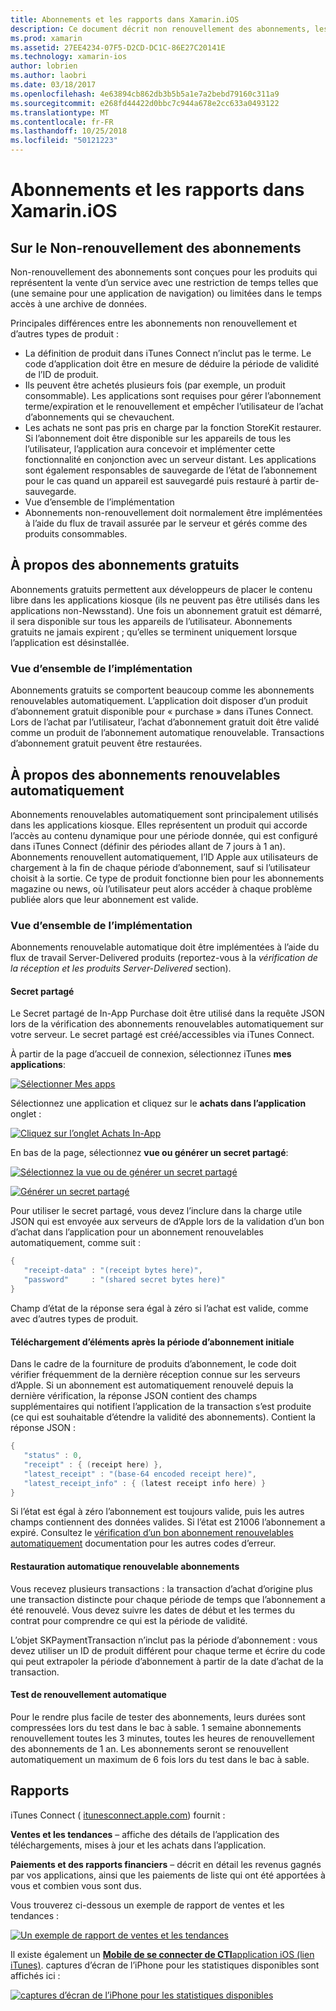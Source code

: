 ```yaml
---
title: Abonnements et les rapports dans Xamarin.iOS
description: Ce document décrit non renouvellement des abonnements, les abonnements gratuit, abonnements renouvelables automatiquement et à l’aide d’iTunes Connect pour créer des rapports sur ces éléments.
ms.prod: xamarin
ms.assetid: 27EE4234-07F5-D2CD-DC1C-86E27C20141E
ms.technology: xamarin-ios
author: lobrien
ms.author: laobri
ms.date: 03/18/2017
ms.openlocfilehash: 4e63894cb862db3b5b5a1e7a2bebd79160c311a9
ms.sourcegitcommit: e268fd44422d0bbc7c944a678e2cc633a0493122
ms.translationtype: MT
ms.contentlocale: fr-FR
ms.lasthandoff: 10/25/2018
ms.locfileid: "50121223"
---
```

# <a name="subscriptions-and-reporting-in-xamarinios"></a>Abonnements et les rapports dans Xamarin.iOS

## <a name="about-non-renewing-subscriptions"></a>Sur le Non-renouvellement des abonnements

Non-renouvellement des abonnements sont conçues pour les produits qui représentent la vente d’un service avec une restriction de temps telles que (une semaine pour une application de navigation) ou limitées dans le temps accès à une archive de données.   
   
Principales différences entre les abonnements non renouvellement et d’autres types de produit :

-  La définition de produit dans iTunes Connect n’inclut pas le terme. Le code d’application doit être en mesure de déduire la période de validité de l’ID de produit. 
-  Ils peuvent être achetés plusieurs fois (par exemple, un produit consommable). Les applications sont requises pour gérer l’abonnement terme/expiration et le renouvellement et empêcher l’utilisateur de l’achat d’abonnements qui se chevauchent. 
-  Les achats ne sont pas pris en charge par la fonction StoreKit restaurer. Si l’abonnement doit être disponible sur les appareils de tous les l’utilisateur, l’application aura concevoir et implémenter cette fonctionnalité en conjonction avec un serveur distant. Les applications sont également responsables de sauvegarde de l’état de l’abonnement pour le cas quand un appareil est sauvegardé puis restauré à partir de-sauvegarde. 
-  Vue d’ensemble de l’implémentation
-  Abonnements non-renouvellement doit normalement être implémentées à l’aide du flux de travail assurée par le serveur et gérés comme des produits consommables. 


## <a name="about-free-subscriptions"></a>À propos des abonnements gratuits

Abonnements gratuits permettent aux développeurs de placer le contenu libre dans les applications kiosque (ils ne peuvent pas être utilisés dans les applications non-Newsstand). Une fois un abonnement gratuit est démarré, il sera disponible sur tous les appareils de l’utilisateur. Abonnements gratuits ne jamais expirent ; qu’elles se terminent uniquement lorsque l’application est désinstallée.

### <a name="implementation-overview"></a>Vue d’ensemble de l’implémentation

Abonnements gratuits se comportent beaucoup comme les abonnements renouvelables automatiquement. L’application doit disposer d’un produit d’abonnement gratuit disponible pour « purchase » dans iTunes Connect. Lors de l’achat par l’utilisateur, l’achat d’abonnement gratuit doit être validé comme un produit de l’abonnement automatique renouvelable. Transactions d’abonnement gratuit peuvent être restaurées.


## <a name="about-auto-renewable-subscriptions"></a>À propos des abonnements renouvelables automatiquement

Abonnements renouvelables automatiquement sont principalement utilisés dans les applications kiosque. Elles représentent un produit qui accorde l’accès au contenu dynamique pour une période donnée, qui est configuré dans iTunes Connect (définir des périodes allant de 7 jours à 1 an). Abonnements renouvellent automatiquement, l’ID Apple aux utilisateurs de chargement à la fin de chaque période d’abonnement, sauf si l’utilisateur choisit à la sortie. Ce type de produit fonctionne bien pour les abonnements magazine ou news, où l’utilisateur peut alors accéder à chaque problème publiée alors que leur abonnement est valide.

### <a name="implementation-overview"></a>Vue d’ensemble de l’implémentation

Abonnements renouvelable automatique doit être implémentées à l’aide du flux de travail Server-Delivered produits (reportez-vous à la *vérification de la réception et les produits Server-Delivered* section).

#### <a name="shared-secret"></a>Secret partagé

Le Secret partagé de In-App Purchase doit être utilisé dans la requête JSON lors de la vérification des abonnements renouvelables automatiquement sur votre serveur. Le secret partagé est créé/accessibles via iTunes Connect.

À partir de la page d’accueil de connexion, sélectionnez iTunes **mes applications**:   
   
 [![](subscriptions-and-reporting-images/image2.png "Sélectionner Mes apps")](subscriptions-and-reporting-images/image2.png#lightbox)  
 
Sélectionnez une application et cliquez sur le **achats dans l’application** onglet :

[![](subscriptions-and-reporting-images/image6.png "Cliquez sur l’onglet Achats In-App")](subscriptions-and-reporting-images/image6.png#lightbox)

En bas de la page, sélectionnez **vue ou générer un secret partagé**:
   
 [![](subscriptions-and-reporting-images/image40.png "Sélectionnez la vue ou de générer un secret partagé")](subscriptions-and-reporting-images/image40.png#lightbox)

 [![](subscriptions-and-reporting-images/image41.png "Générer un secret partagé")](subscriptions-and-reporting-images/image41.png#lightbox)   
   
   
   
 Pour utiliser le secret partagé, vous devez l’inclure dans la charge utile JSON qui est envoyée aux serveurs de d’Apple lors de la validation d’un bon d’achat dans l’application pour un abonnement renouvelables automatiquement, comme suit :

```csharp
{
   "receipt-data" : "(receipt bytes here)",
   "password"     : "(shared secret bytes here)"
}
```

Champ d’état de la réponse sera égal à zéro si l’achat est valide, comme avec d’autres types de produit.

#### <a name="downloading-items-after-the-initial-subscription-term"></a>Téléchargement d’éléments après la période d’abonnement initiale

Dans le cadre de la fourniture de produits d’abonnement, le code doit vérifier fréquemment de la dernière réception connue sur les serveurs d’Apple. Si un abonnement est automatiquement renouvelé depuis la dernière vérification, la réponse JSON contient des champs supplémentaires qui notifient l’application de la transaction s’est produite (ce qui est souhaitable d’étendre la validité des abonnements). Contient la réponse JSON :

```csharp
{
   "status" : 0,
   "receipt" : { (receipt here) },
   "latest_receipt" : "(base-64 encoded receipt here)",
   "latest_receipt_info" : { (latest receipt info here) }
}
```

Si l’état est égal à zéro l’abonnement est toujours valide, puis les autres champs contiennent des données valides. Si l’état est 21006 l’abonnement a expiré. Consultez le [vérification d’un bon abonnement renouvelables automatiquement](https://developer.apple.com/library/ios/releasenotes/General/ValidateAppStoreReceipt/Chapters/ValidateRemotely.html) documentation pour les autres codes d’erreur.

#### <a name="restoring-auto-renewable-subscriptions"></a>Restauration automatique renouvelable abonnements

Vous recevez plusieurs transactions : la transaction d’achat d’origine plus une transaction distincte pour chaque période de temps que l’abonnement a été renouvelé. Vous devez suivre les dates de début et les termes du contrat pour comprendre ce qui est la période de validité.   
   
   
   
 L’objet SKPaymentTransaction n’inclut pas la période d’abonnement : vous devez utiliser un ID de produit différent pour chaque terme et écrire du code qui peut extrapoler la période d’abonnement à partir de la date d’achat de la transaction.

#### <a name="testing-auto-renewal"></a>Test de renouvellement automatique

Pour le rendre plus facile de tester des abonnements, leurs durées sont compressées lors du test dans le bac à sable. 1 semaine abonnements renouvellement toutes les 3 minutes, toutes les heures de renouvellement des abonnements de 1 an. Les abonnements seront se renouvellent automatiquement un maximum de 6 fois lors du test dans le bac à sable.

## <a name="reporting"></a>Rapports

iTunes Connect ( [itunesconnect.apple.com](http://itunesconnect.apple.com)) fournit :   
   
 **Ventes et les tendances** – affiche des détails de l’application des téléchargements, mises à jour et les achats dans l’application.   
   
 **Paiements et des rapports financiers** – décrit en détail les revenus gagnés par vos applications, ainsi que les paiements de liste qui ont été apportées à vous et combien vous sont dus.

Vous trouverez ci-dessous un exemple de rapport de ventes et les tendances :   

 [![](subscriptions-and-reporting-images/image42.png "Un exemple de rapport de ventes et les tendances")](subscriptions-and-reporting-images/image42.png#lightbox)   
   
 Il existe également un [ **Mobile de se connecter de CTI**application iOS (lien iTunes)](http://itunes.apple.com/us/app/itunes-connect-mobile/id376771144?mt=8).
captures d’écran de l’iPhone pour les statistiques disponibles sont affichés ici :   
   
 [![](subscriptions-and-reporting-images/image43.png "captures d’écran de l’iPhone pour les statistiques disponibles")](subscriptions-and-reporting-images/image43.png#lightbox)
